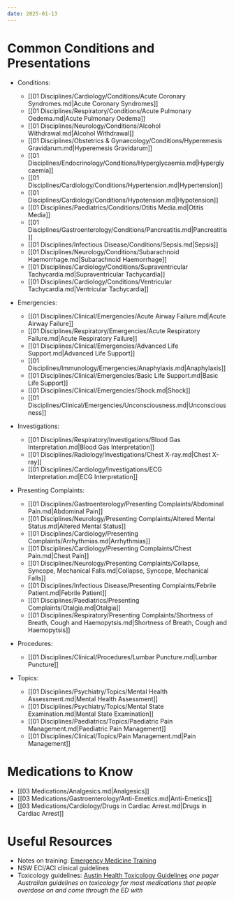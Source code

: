 ```yaml
---
date: 2025-01-13
---
```

# Common Conditions and Presentations
<!-- QueryToSerialize: list rows.file.link from "01 Disciplines" where  contains(Rotations, "[" + this.file.name + "](" + replace(this.file.folder + "/" + this.file.name + "." + this.file.ext, " ", "%20")   + ")") OR contains(Rotations, this.file.link) or contains(file.path,this.file.name) sort file.name asc group by reverse(split(file.folder, "/"))[0] -->
<!-- SerializedQuery: list rows.file.link from "01 Disciplines" where  contains(Rotations, "[" + this.file.name + "](" + replace(this.file.folder + "/" + this.file.name + "." + this.file.ext, " ", "%20")   + ")") OR contains(Rotations, this.file.link) or contains(file.path,this.file.name) sort file.name asc group by reverse(split(file.folder, "/"))[0] -->
- Conditions: 
    - [[01 Disciplines/Cardiology/Conditions/Acute Coronary Syndromes.md|Acute Coronary Syndromes]]
    - [[01 Disciplines/Respiratory/Conditions/Acute Pulmonary Oedema.md|Acute Pulmonary Oedema]]
    - [[01 Disciplines/Neurology/Conditions/Alcohol Withdrawal.md|Alcohol Withdrawal]]
    - [[01 Disciplines/Obstetrics & Gynaecology/Conditions/Hyperemesis Gravidarum.md|Hyperemesis Gravidarum]]
    - [[01 Disciplines/Endocrinology/Conditions/Hyperglycaemia.md|Hyperglycaemia]]
    - [[01 Disciplines/Cardiology/Conditions/Hypertension.md|Hypertension]]
    - [[01 Disciplines/Cardiology/Conditions/Hypotension.md|Hypotension]]
    - [[01 Disciplines/Paediatrics/Conditions/Otitis Media.md|Otitis Media]]
    - [[01 Disciplines/Gastroenterology/Conditions/Pancreatitis.md|Pancreatitis]]
    - [[01 Disciplines/Infectious Disease/Conditions/Sepsis.md|Sepsis]]
    - [[01 Disciplines/Neurology/Conditions/Subarachnoid Haemorrhage.md|Subarachnoid Haemorrhage]]
    - [[01 Disciplines/Cardiology/Conditions/Supraventricular Tachycardia.md|Supraventricular Tachycardia]]
    - [[01 Disciplines/Cardiology/Conditions/Ventricular Tachycardia.md|Ventricular Tachycardia]]

- Emergencies: 
    - [[01 Disciplines/Clinical/Emergencies/Acute Airway Failure.md|Acute Airway Failure]]
    - [[01 Disciplines/Respiratory/Emergencies/Acute Respiratory Failure.md|Acute Respiratory Failure]]
    - [[01 Disciplines/Clinical/Emergencies/Advanced Life Support.md|Advanced Life Support]]
    - [[01 Disciplines/Immunology/Emergencies/Anaphylaxis.md|Anaphylaxis]]
    - [[01 Disciplines/Clinical/Emergencies/Basic Life Support.md|Basic Life Support]]
    - [[01 Disciplines/Clinical/Emergencies/Shock.md|Shock]]
    - [[01 Disciplines/Clinical/Emergencies/Unconsciousness.md|Unconsciousness]]

- Investigations: 
    - [[01 Disciplines/Respiratory/Investigations/Blood Gas Interpretation.md|Blood Gas Interpretation]]
    - [[01 Disciplines/Radiology/Investigations/Chest X-ray.md|Chest X-ray]]
    - [[01 Disciplines/Cardiology/Investigations/ECG Interpretation.md|ECG Interpretation]]

- Presenting Complaints: 
    - [[01 Disciplines/Gastroenterology/Presenting Complaints/Abdominal Pain.md|Abdominal Pain]]
    - [[01 Disciplines/Neurology/Presenting Complaints/Altered Mental Status.md|Altered Mental Status]]
    - [[01 Disciplines/Cardiology/Presenting Complaints/Arrhythmias.md|Arrhythmias]]
    - [[01 Disciplines/Cardiology/Presenting Complaints/Chest Pain.md|Chest Pain]]
    - [[01 Disciplines/Neurology/Presenting Complaints/Collapse, Syncope, Mechanical Falls.md|Collapse, Syncope, Mechanical Falls]]
    - [[01 Disciplines/Infectious Disease/Presenting Complaints/Febrile Patient.md|Febrile Patient]]
    - [[01 Disciplines/Paediatrics/Presenting Complaints/Otalgia.md|Otalgia]]
    - [[01 Disciplines/Respiratory/Presenting Complaints/Shortness of Breath, Cough and Haemopytsis.md|Shortness of Breath, Cough and Haemopytsis]]

- Procedures: 
    - [[01 Disciplines/Clinical/Procedures/Lumbar Puncture.md|Lumbar Puncture]]

- Topics: 
    - [[01 Disciplines/Psychiatry/Topics/Mental Health Assessment.md|Mental Health Assessment]]
    - [[01 Disciplines/Psychiatry/Topics/Mental State Examination.md|Mental State Examination]]
    - [[01 Disciplines/Paediatrics/Topics/Paediatric Pain Management.md|Paediatric Pain Management]]
    - [[01 Disciplines/Clinical/Topics/Pain Management.md|Pain Management]]

<!-- SerializedQuery END -->

# Medications to Know
<!-- QueryToSerialize: list from "03 Medications" where  contains(Rotations, "[" + this.file.name + "](" + replace(this.file.folder + "/" + this.file.name + "." + this.file.ext, " ", "%20")   + ")") OR contains(Rotations, this.file.link) or contains(file.path,this.file.name) sort file.name asc -->
<!-- SerializedQuery: list from "03 Medications" where  contains(Rotations, "[" + this.file.name + "](" + replace(this.file.folder + "/" + this.file.name + "." + this.file.ext, " ", "%20")   + ")") OR contains(Rotations, this.file.link) or contains(file.path,this.file.name) sort file.name asc -->
- [[03 Medications/Analgesics.md|Analgesics]]
- [[03 Medications/Gastroenterology/Anti-Emetics.md|Anti-Emetics]]
- [[03 Medications/Cardiology/Drugs in Cardiac Arrest.md|Drugs in Cardiac Arrest]]
<!-- SerializedQuery END -->
# Useful Resources
- Notes on training: [Emergency Medicine Training](00%20Reference/Training/Emergency%20Medicine%20Training.md)
- NSW ECI/ACI clinical guidelines
- Toxicology guidelines: [Austin Health Toxicology Guidelines](https://www.austin.org.au/clinical-toxicology-guidelines/) *one pager Australian guidelines on toxicology for most medications that people overdose on and come through the ED with*
  
